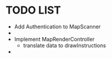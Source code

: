 # TODO LIST
* Add Authentication to MapScanner
*
* Implement MapRenderController
  * translate data to drawInstructions
* 

